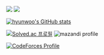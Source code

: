<a href = "https://now-cow.tistory.com/"><img src="https://img.shields.io/badge/Tistory-DD344C?style=for-the-badge&logo=Tistory&logoColor=white"></a>
<a href = "mailto:wkdgusdn0321@naver.com"><img src="https://img.shields.io/badge/Mail wkdgusdn0321@naver.com -EA4335?style=for-the-badge&logo=NAVER&logoColor=white"></a>

[![hyunwoo's GitHub stats](https://github-readme-stats.vercel.app/api?username=j-nowcow&count_private=true&show_icons=true&theme=vue-dark)](https://github.com/j-nowcow/github-readme-stats)

[![Solved.ac
프로필](http://mazassumnida.wtf/api/v2/generate_badge?boj=changhw)](https://solved.ac/changhw)
![mazandi profile](http://mazandi.herokuapp.com/api?handle=changhw&theme=warm)

[![CodeForces Profile](https://cf.leed.at?id=now_cow)](https://codeforces.com/profile/now_cow)

